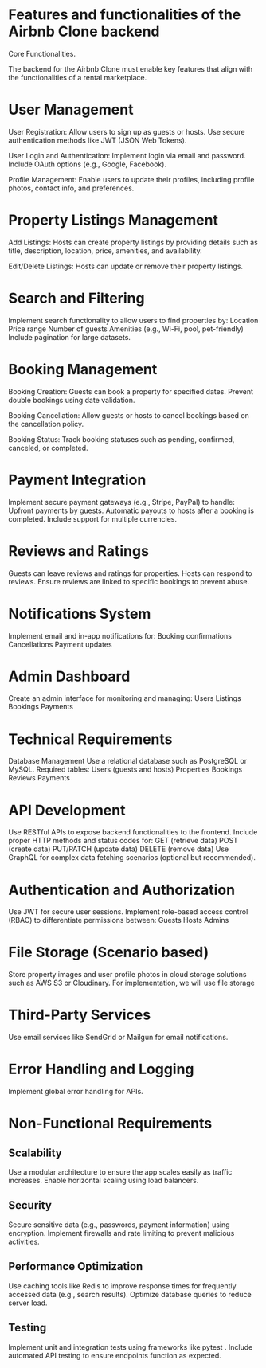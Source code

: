 # Features and functionalities of the Airbnb Clone backend
Core Functionalities.

The backend for the Airbnb Clone must enable key features that align with the functionalities of a rental marketplace.

# User Management
User Registration: Allow users to sign up as guests or hosts. Use secure authentication methods like JWT (JSON Web Tokens).

User Login and Authentication: Implement login via email and password. Include OAuth options (e.g., Google, Facebook).

Profile Management: Enable users to update their profiles, including profile photos, contact info, and preferences.

# Property Listings Management
Add Listings: Hosts can create property listings by providing details such as title, description, location, price, amenities, and availability. 

Edit/Delete Listings: Hosts can update or remove their property listings.

# Search and Filtering
Implement search functionality to allow users to find properties by: Location Price range Number of guests Amenities (e.g., Wi-Fi, pool, pet-friendly) Include pagination for large datasets.

# Booking Management
Booking Creation: Guests can book a property for specified dates. Prevent double bookings using date validation.

Booking Cancellation: Allow guests or hosts to cancel bookings based on the cancellation policy.

Booking Status: Track booking statuses such as pending, confirmed, canceled, or completed.

# Payment Integration
Implement secure payment gateways (e.g., Stripe, PayPal) to handle: Upfront payments by guests. Automatic payouts to hosts after a booking is completed. Include support for multiple currencies.

# Reviews and Ratings
Guests can leave reviews and ratings for properties. Hosts can respond to reviews. Ensure reviews are linked to specific bookings to prevent abuse.

# Notifications System
Implement email and in-app notifications for: Booking confirmations Cancellations Payment updates

# Admin Dashboard
Create an admin interface for monitoring and managing: Users Listings Bookings Payments

# Technical Requirements
Database Management
Use a relational database such as PostgreSQL or MySQL. Required tables: Users (guests and hosts) Properties Bookings Reviews Payments

# API Development
Use RESTful APIs to expose backend functionalities to the frontend. Include proper HTTP methods and status codes for: GET (retrieve data) POST (create data) PUT/PATCH (update data) DELETE (remove data) Use GraphQL for complex data fetching scenarios (optional but recommended).

# Authentication and Authorization
Use JWT for secure user sessions. Implement role-based access control (RBAC) to differentiate permissions between: Guests Hosts Admins

# File Storage (Scenario based)
Store property images and user profile photos in cloud storage solutions such as AWS S3 or Cloudinary. For implementation, we will use file storage

# Third-Party Services
Use email services like SendGrid or Mailgun for email notifications.

# Error Handling and Logging
Implement global error handling for APIs.

# Non-Functional Requirements
## Scalability
Use a modular architecture to ensure the app scales easily as traffic increases. Enable horizontal scaling using load balancers.

## Security
Secure sensitive data (e.g., passwords, payment information) using encryption. Implement firewalls and rate limiting to prevent malicious activities.

## Performance Optimization
Use caching tools like Redis to improve response times for frequently accessed data (e.g., search results). Optimize database queries to reduce server load.

## Testing
Implement unit and integration tests using frameworks like pytest . Include automated API testing to ensure endpoints function as expected.
